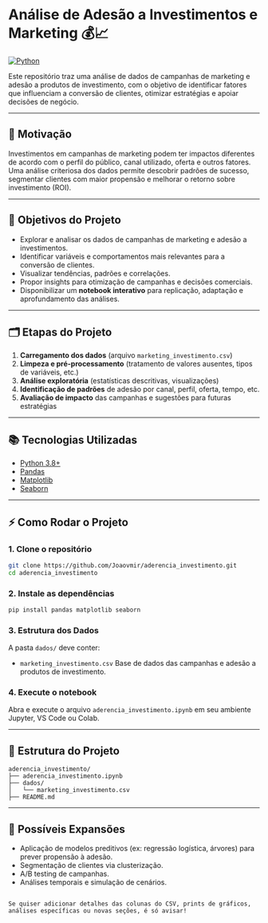 # Análise de Adesão a Investimentos e Marketing 💰📈

[![Python](https://img.shields.io/badge/python-3.8%2B-blue.svg)](https://www.python.org/)

Este repositório traz uma análise de dados de campanhas de marketing e adesão a produtos de investimento, com o objetivo de identificar fatores que influenciam a conversão de clientes, otimizar estratégias e apoiar decisões de negócio.

---

## 🌟 Motivação

Investimentos em campanhas de marketing podem ter impactos diferentes de acordo com o perfil do público, canal utilizado, oferta e outros fatores. Uma análise criteriosa dos dados permite descobrir padrões de sucesso, segmentar clientes com maior propensão e melhorar o retorno sobre investimento (ROI).

---

## 🎯 Objetivos do Projeto

- Explorar e analisar os dados de campanhas de marketing e adesão a investimentos.
- Identificar variáveis e comportamentos mais relevantes para a conversão de clientes.
- Visualizar tendências, padrões e correlações.
- Propor insights para otimização de campanhas e decisões comerciais.
- Disponibilizar um **notebook interativo** para replicação, adaptação e aprofundamento das análises.

---

## 🗂️ Etapas do Projeto

1. **Carregamento dos dados** (arquivo `marketing_investimento.csv`)
2. **Limpeza e pré-processamento** (tratamento de valores ausentes, tipos de variáveis, etc.)
3. **Análise exploratória** (estatísticas descritivas, visualizações)
4. **Identificação de padrões** de adesão por canal, perfil, oferta, tempo, etc.
5. **Avaliação de impacto** das campanhas e sugestões para futuras estratégias

---

## 📚 Tecnologias Utilizadas

- [Python 3.8+](https://www.python.org/)
- [Pandas](https://pandas.pydata.org/)
- [Matplotlib](https://matplotlib.org/)
- [Seaborn](https://seaborn.pydata.org/)

---

## ⚡ Como Rodar o Projeto

### 1. Clone o repositório

```bash
git clone https://github.com/Joaovmir/aderencia_investimento.git
cd aderencia_investimento
````

### 2. Instale as dependências

```bash
pip install pandas matplotlib seaborn
```

### 3. Estrutura dos Dados

A pasta `dados/` deve conter:

* `marketing_investimento.csv`
  Base de dados das campanhas e adesão a produtos de investimento.

### 4. Execute o notebook

Abra e execute o arquivo `aderencia_investimento.ipynb` em seu ambiente Jupyter, VS Code ou Colab.

---

## 📁 Estrutura do Projeto

```
aderencia_investimento/
├── aderencia_investimento.ipynb
├── dados/
│   └── marketing_investimento.csv
├── README.md
```

---

## 🔎 Possíveis Expansões

* Aplicação de modelos preditivos (ex: regressão logística, árvores) para prever propensão à adesão.
* Segmentação de clientes via clusterização.
* A/B testing de campanhas.
* Análises temporais e simulação de cenários.

```

Se quiser adicionar detalhes das colunas do CSV, prints de gráficos, análises específicas ou novas seções, é só avisar!
```

